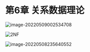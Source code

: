 # 第6章 关系数据理论

![image-20220509002534708](https://s2.loli.net/2022/05/09/MDVJ9GjXWwRS1gr.png)

![2NF](https://s2.loli.net/2022/05/08/YpAOXNjbeIPG1o9.png)

![image-20220508235640552](https://s2.loli.net/2022/05/08/YXJjixctC5mHdI6.png)